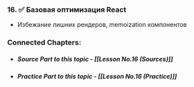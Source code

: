 
### 16. ✅ **Базовая оптимизация React**

- Избежание лишних рендеров, memoization компонентов


### Connected Chapters:
- ##### *Source Part to this topic* - [[Lesson No.16 (Sources)]]
- ##### *Practice Part to this topic* - [[Lesson No.16 (Practice)]]
